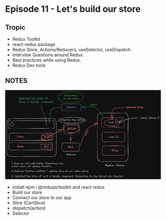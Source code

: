 # Episode 11 - Let's build our store

## Tropic
- Redux Toolkit
- react-redux package
- Redux Store, Actions/Reducers, useSelector, useDispatch.
- Interview Questions around Redux.
- Best practices while using Redux.
- Redux Dev tools

## NOTES
![Redux](ReduxToolkit-2023-09-04-1708.png)
- install npm i @reduxjs/toolkit and react redux
- Build our store
- Connect our store to our app
- Slice (CartSlice)
- dispatch(action)
- Selector